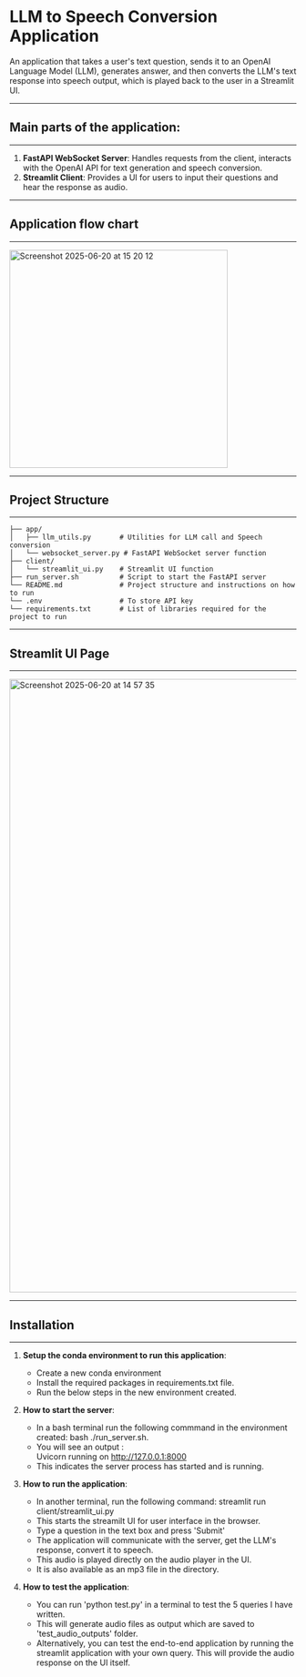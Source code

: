 # LLM to Speech Conversion Application

An application that takes a user's text question, sends it to an OpenAI Language Model (LLM), generates answer, and then converts the LLM's text response into speech output, which is played back to the user in a Streamlit UI.

-----------------------------------------------------------------------------------------------------
## Main parts of the application:
-----------------------------------------------------------------------------------------------------

1.  **FastAPI WebSocket Server**: Handles requests from the client, interacts with the OpenAI API for text generation and speech conversion.
2.  **Streamlit Client**: Provides a UI for users to input their questions and hear the response as audio.

------------------------------------------------------------------------------------------------------
## Application flow chart
------------------------------------------------------------------------------------------------------
<img width="383" alt="Screenshot 2025-06-20 at 15 20 12" src="https://github.com/user-attachments/assets/239811b7-0109-4e95-b331-7b8e667e9a03" />

------------------------------------------------------------------------------------------------------
## Project Structure
------------------------------------------------------------------------------------------------------

```
├── app/
│   ├── llm_utils.py       # Utilities for LLM call and Speech conversion
│   └── websocket_server.py # FastAPI WebSocket server function
├── client/
│   └── streamlit_ui.py    # Streamlit UI function
├── run_server.sh          # Script to start the FastAPI server
└── README.md              # Project structure and instructions on how to run
└── .env                   # To store API key
└── requirements.txt       # List of libraries required for the project to run
```
------------------------------------------------------------------------------------------------------
## Streamlit UI Page
------------------------------------------------------------------------------------------------------

<img width="1078" alt="Screenshot 2025-06-20 at 14 57 35" src="https://github.com/user-attachments/assets/029b4d9a-13fd-49a1-8039-aea57d2db9c1" />

------------------------------------------------------------------------------------------------------
## Installation
------------------------------------------------------------------------------------------------------
1. **Setup the conda environment to run this application**:
    * Create a new conda environment
    * Install the required packages in requirements.txt file.
    * Run the below steps in the new environment created.
  
2.  **How to start the server**:
    * In a bash terminal run the following commmand in the environment created:
        bash ./run_server.sh.
    * You will see an output :  
        Uvicorn running on http://127.0.0.1:8000
    * This indicates the server process has started and is running.

3. **How to run the application**:
    * In another terminal, run the following command:
        streamlit run client/streamlit_ui.py
    * This starts the streamilt UI for user interface in the browser.
    * Type a question in the text box and press 'Submit'
    * The application will communicate with the server, get the LLM's response, convert it to speech.
    * This audio is played directly on the audio player in the UI.
    * It is also available as an mp3 file in the directory. 

4. **How to test the application**:
    * You can run 'python test.py' in a terminal to test the 5 queries I have written. 
    * This will generate audio files as output which are saved to 'test_audio_outputs' folder.
    * Alternatively, you can test the end-to-end application by running the streamlit application with your own query.
    This will provide the audio response on the UI itself.


